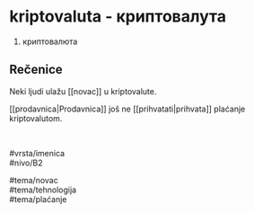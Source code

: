 # kriptovaluta - криптовалута

1. криптовалюта

## Rečenice

Neki ljudi ulažu [[novac]] u kriptovalute.

[[prodavnica|Prodavnica]] još ne [[prihvatati|prihvata]] plaćanje kriptovalutom.

<br>

#vrsta/imenica  
#nivo/B2  

#tema/novac  
#tema/tehnologija  
#tema/plaćanje  
